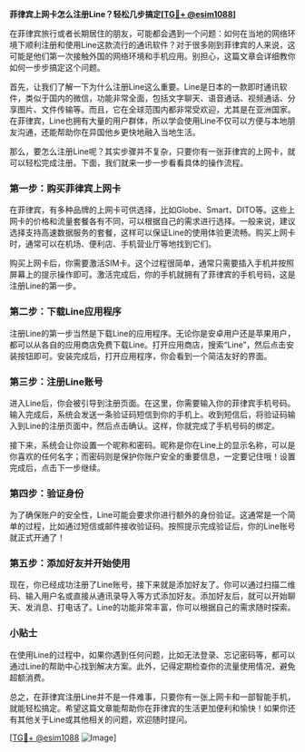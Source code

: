 **菲律宾上网卡怎么注册Line？轻松几步搞定[[TG💪+ @esim1088](https://t.me/s/esim1088)]**

在菲律宾旅行或者长期居住的朋友，可能都会遇到一个问题：如何在当地的网络环境下顺利注册和使用Line这款流行的通讯软件？对于很多刚到菲律宾的人来说，这可能是他们第一次接触外国的网络环境和手机应用。别担心，这篇文章会详细教你如何一步步搞定这个问题。

首先，让我们了解一下为什么注册Line这么重要。Line是日本的一款即时通讯软件，类似于国内的微信，功能非常全面，包括文字聊天、语音通话、视频通话、分享图片、文件传输等。而且，它在全球范围内都非常受欢迎，尤其是在亚洲国家。在菲律宾，Line也拥有大量的用户群体，所以学会使用Line不仅可以方便与本地朋友沟通，还能帮助你在异国他乡更快地融入当地生活。

那么，要怎么注册Line呢？其实步骤并不复杂，只要你有一张菲律宾的上网卡，就可以轻松完成注册。下面，我们就来一步一步看看具体的操作流程。

### 第一步：购买菲律宾上网卡

在菲律宾，有多种品牌的上网卡可供选择，比如Globe、Smart、DITO等。这些上网卡的价格和流量套餐各有不同，可以根据自己的需求进行选择。一般来说，建议选择支持高速数据服务的套餐，这样可以保证Line的使用体验更流畅。购买上网卡时，通常可以在机场、便利店、手机营业厅等地找到它们。

购买上网卡后，你需要激活SIM卡。这个过程很简单，通常只需要插入手机并按照屏幕上的提示操作即可。激活完成后，你的手机就拥有了菲律宾的手机号码，这是注册Line的第一步。

### 第二步：下载Line应用程序

注册Line的第一步当然是下载Line的应用程序。无论你是安卓用户还是苹果用户，都可以从各自的应用商店免费下载Line。打开应用商店，搜索“Line”，然后点击安装按钮即可。安装完成后，打开应用程序，你会看到一个简洁友好的界面。

### 第三步：注册Line账号

进入Line后，你会被引导到注册页面。在这里，你需要输入你的菲律宾手机号码。输入完成后，系统会发送一条验证码短信到你的手机上。收到短信后，将验证码输入到Line的注册页面中，然后点击确认。这样，你就完成了手机号码的绑定。

接下来，系统会让你设置一个昵称和密码。昵称是你在Line上的显示名称，可以是你喜欢的任何名字；而密码则是保护你账户安全的重要信息，一定要记住哦！设置完成后，点击下一步继续。

### 第四步：验证身份

为了确保账户的安全性，Line可能会要求你进行额外的身份验证。这通常是一个简单的过程，比如通过短信或邮件接收验证码。按照提示完成验证后，你的Line账号就正式开通了！

### 第五步：添加好友并开始使用

现在，你已经成功注册了Line账号，接下来就是添加好友了。你可以通过扫描二维码、输入用户名或直接从通讯录导入等方式添加好友。添加好友后，就可以开始聊天、发消息、打电话了。Line的功能非常丰富，你可以根据自己的需求随时探索。

### 小贴士

在使用Line的过程中，如果你遇到任何问题，比如无法登录、忘记密码等，都可以通过Line的帮助中心找到解决方案。此外，记得定期检查你的流量使用情况，避免超额消费。

总之，在菲律宾注册Line并不是一件难事，只要你有一张上网卡和一部智能手机，就能轻松搞定。希望这篇文章能帮助你在菲律宾的生活更加便利和愉快！如果你还有其他关于Line或其他相关的问题，欢迎随时提问。

[[TG💪+ @esim1088](https://t.me/s/esim1088) ![Image](https://i.postimg.cc/4NQfJmqS/Snipaste-2025-05-13-00-14-12.png)]